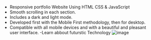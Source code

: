 
- Responsive portfolio Website Using HTML CSS & JavaScript
- Smooth scrolling in each section.
- Includes a dark and light mode.
- Developed first with the Mobile First methodology, then for desktop.
- Compatible with all mobile devices and with a beautiful and pleasant user interface.
-Learn abbout futurstic Technology
![image](https://user-images.githubusercontent.com/88158022/156607206-719b525a-fee3-4301-a64b-90c9687dd11b.png)
